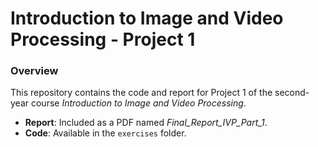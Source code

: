 # Introduction to Image and Video Processing - Project 1

### Overview

This repository contains the code and report for Project 1 of the second-year course *Introduction to Image and Video Processing*.

- **Report**: Included as a PDF named *Final_Report_IVP_Part_1*.
- **Code**: Available in the `exercises` folder.